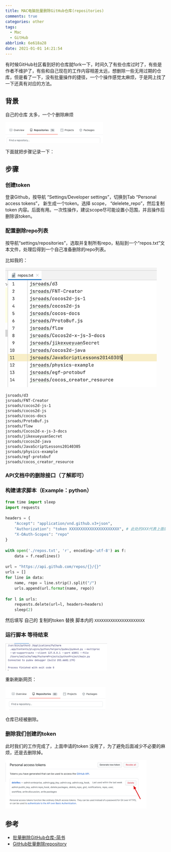 ```yaml
---
title: MAC电脑批量删除GitHub仓库(repositories)
comments: true
categories: other
tags:
  - Mac
  - GitHub
abbrlink: 6e618a28
date: 2021-01-01 14:21:54
---
```


有时候GitHub社区看到好的仓库就fork一下，时间久了有些仓库过时了，有些是作者不维护了，有些和自己现在的工作内容相差太远，想删除一些无用过期的仓库，但是看了一下，没有批量操作的捷径，一个个操作感觉太麻烦，于是网上找了一下还真有对应的方法。
<!--more-->

## 背景

自己的仓库 太多，一个个删除麻烦

![image-20210114143711289](MAC电脑批量删除GitHub仓库-repositories/image-20210114143711289.png)

下面就把步骤记录一下：

## 步骤

### 创建token

登录Github，按导航 “Settings/Developer settings”，切换到Tab “Personal access tokens”， 新生成一个token。选择 scope， “delelete_repo”，然后复制 token 内容。后面有用。一次性操作，建议scope尽可能设置小范围，并且操作后删除该token。

### 配置删除repo列表

按导航“settings/repositories”，选取并复制所有repo，粘贴到一个“repos.txt”文本文件，处理后得到一个自己准备删除的repo列表。

比如我的：

![image-20210114143032795](MAC电脑批量删除GitHub仓库-repositories/image-20210114143032795.png)

```
jsroads/d3
jsroads/FNT-Creator
jsroads/cocos2d-js-1
jsroads/cocos2d-js
jsroads/cocos-docs
jsroads/ProtoBuf.js
jsroads/flow
jsroads/Cocos2d-x-js-3-docs
jsroads/jikexueyuanSecret
jsroads/cocos2d-java
jsroads/JavaScriptLessons20140305
jsroads/physics-example
jsroads/egf-protobuf
jsroads/cocos_creator_resource
```

### API文档中的删除接口（了解即可）

### 构建请求脚本（Example：python）

```python
from time import sleep
import requests

headers = {
    "Accept": "application/vnd.github.v3+json",
    "Authorization": "token XXXXXXXXXXXXXXXXXXXXXX", # 此处的XXX代表上面的token
    "X-OAuth-Scopes": "repo"
}

with open('./repos.txt', 'r', encoding='utf-8') as f:
    data = f.readlines()

url = "https://api.github.com/repos/{}/{}"
urls = []
for line in data:
    name, repo = line.strip().split("/")
    urls.append(url.format(name, repo))

for l in urls:
    requests.delete(url=l, headers=headers)
    sleep(2)

```

然后填写 自己的 复制的token 替换 脚本内的 `XXXXXXXXXXXXXXXXXXXXXX`

### 运行脚本 等待结束

![image-20210114143557784](MAC电脑批量删除GitHub仓库-repositories/image-20210114143557784.png)

重新刷新网页：

![image-20210114143750487](MAC电脑批量删除GitHub仓库-repositories/image-20210114143750487.png)

仓库已经被删除。

### 删除我们创建的token

此时我们的工作完成了，上面申请的token 没用了，为了避免后面减少不必要的麻烦，还是去删除掉。

![image-20210114144057060](MAC电脑批量删除GitHub仓库-repositories/image-20210114144057060.png)

## 参考

- [批量删除GitHub仓库-简书](https://www.jianshu.com/p/308b85e1fe69)
- [GitHub批量删除repository](https://blog.csdn.net/ouening/article/details/106109370)


